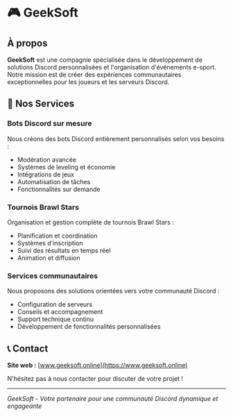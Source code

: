 # 🎮 GeekSoft

## À propos

**GeekSoft** est une compagnie spécialisée dans le développement de solutions Discord personnalisées et l'organisation d'événements e-sport. Notre mission est de créer des expériences communautaires exceptionnelles pour les joueurs et les serveurs Discord.

## 🤖 Nos Services

### Bots Discord sur mesure
Nous créons des bots Discord entièrement personnalisés selon vos besoins :
- Modération avancée
- Systèmes de leveling et économie
- Intégrations de jeux
- Automatisation de tâches
- Fonctionnalités sur demande

### Tournois Brawl Stars
Organisation et gestion complète de tournois Brawl Stars :
- Planification et coordination
- Systèmes d'inscription
- Suivi des résultats en temps réel
- Animation et diffusion

### Services communautaires
Nous proposons des solutions orientées vers votre communauté Discord :
- Configuration de serveurs
- Conseils et accompagnement
- Support technique continu
- Développement de fonctionnalités personnalisées

## 📞 Contact

**Site web :** [www.geeksoft.online](https://www.geeksoft.online)

N'hésitez pas à nous contacter pour discuter de votre projet !

---

*GeekSoft - Votre partenaire pour une communauté Discord dynamique et engageante*

